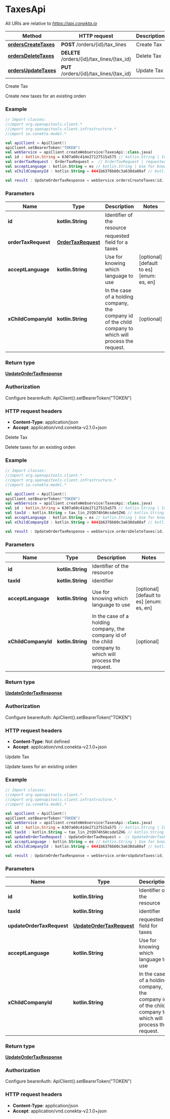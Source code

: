 # TaxesApi

All URIs are relative to *https://api.conekta.io*

Method | HTTP request | Description
------------- | ------------- | -------------
[**ordersCreateTaxes**](TaxesApi.md#ordersCreateTaxes) | **POST** /orders/{id}/tax_lines | Create Tax
[**ordersDeleteTaxes**](TaxesApi.md#ordersDeleteTaxes) | **DELETE** /orders/{id}/tax_lines/{tax_id} | Delete Tax
[**ordersUpdateTaxes**](TaxesApi.md#ordersUpdateTaxes) | **PUT** /orders/{id}/tax_lines/{tax_id} | Update Tax



Create Tax

Create new taxes for an existing orden

### Example
```kotlin
// Import classes:
//import org.openapitools.client.*
//import org.openapitools.client.infrastructure.*
//import io.conekta.model.*

val apiClient = ApiClient()
apiClient.setBearerToken("TOKEN")
val webService = apiClient.createWebservice(TaxesApi::class.java)
val id : kotlin.String = 6307a60c41de27127515a575 // kotlin.String | Identifier of the resource
val orderTaxRequest : OrderTaxRequest =  // OrderTaxRequest | requested field for a taxes
val acceptLanguage : kotlin.String = es // kotlin.String | Use for knowing which language to use
val xChildCompanyId : kotlin.String = 6441b6376b60c3a638da80af // kotlin.String | In the case of a holding company, the company id of the child company to which will process the request.

val result : UpdateOrderTaxResponse = webService.ordersCreateTaxes(id, orderTaxRequest, acceptLanguage, xChildCompanyId)
```

### Parameters

Name | Type | Description  | Notes
------------- | ------------- | ------------- | -------------
 **id** | **kotlin.String**| Identifier of the resource |
 **orderTaxRequest** | [**OrderTaxRequest**](OrderTaxRequest.md)| requested field for a taxes |
 **acceptLanguage** | **kotlin.String**| Use for knowing which language to use | [optional] [default to es] [enum: es, en]
 **xChildCompanyId** | **kotlin.String**| In the case of a holding company, the company id of the child company to which will process the request. | [optional]

### Return type

[**UpdateOrderTaxResponse**](UpdateOrderTaxResponse.md)

### Authorization


Configure bearerAuth:
    ApiClient().setBearerToken("TOKEN")

### HTTP request headers

 - **Content-Type**: application/json
 - **Accept**: application/vnd.conekta-v2.1.0+json


Delete Tax

Delete taxes for an existing orden

### Example
```kotlin
// Import classes:
//import org.openapitools.client.*
//import org.openapitools.client.infrastructure.*
//import io.conekta.model.*

val apiClient = ApiClient()
apiClient.setBearerToken("TOKEN")
val webService = apiClient.createWebservice(TaxesApi::class.java)
val id : kotlin.String = 6307a60c41de27127515a575 // kotlin.String | Identifier of the resource
val taxId : kotlin.String = tax_lin_2tQ974hSHcsdeSZHG // kotlin.String | identifier
val acceptLanguage : kotlin.String = es // kotlin.String | Use for knowing which language to use
val xChildCompanyId : kotlin.String = 6441b6376b60c3a638da80af // kotlin.String | In the case of a holding company, the company id of the child company to which will process the request.

val result : UpdateOrderTaxResponse = webService.ordersDeleteTaxes(id, taxId, acceptLanguage, xChildCompanyId)
```

### Parameters

Name | Type | Description  | Notes
------------- | ------------- | ------------- | -------------
 **id** | **kotlin.String**| Identifier of the resource |
 **taxId** | **kotlin.String**| identifier |
 **acceptLanguage** | **kotlin.String**| Use for knowing which language to use | [optional] [default to es] [enum: es, en]
 **xChildCompanyId** | **kotlin.String**| In the case of a holding company, the company id of the child company to which will process the request. | [optional]

### Return type

[**UpdateOrderTaxResponse**](UpdateOrderTaxResponse.md)

### Authorization


Configure bearerAuth:
    ApiClient().setBearerToken("TOKEN")

### HTTP request headers

 - **Content-Type**: Not defined
 - **Accept**: application/vnd.conekta-v2.1.0+json


Update Tax

Update taxes for an existing orden

### Example
```kotlin
// Import classes:
//import org.openapitools.client.*
//import org.openapitools.client.infrastructure.*
//import io.conekta.model.*

val apiClient = ApiClient()
apiClient.setBearerToken("TOKEN")
val webService = apiClient.createWebservice(TaxesApi::class.java)
val id : kotlin.String = 6307a60c41de27127515a575 // kotlin.String | Identifier of the resource
val taxId : kotlin.String = tax_lin_2tQ974hSHcsdeSZHG // kotlin.String | identifier
val updateOrderTaxRequest : UpdateOrderTaxRequest =  // UpdateOrderTaxRequest | requested field for taxes
val acceptLanguage : kotlin.String = es // kotlin.String | Use for knowing which language to use
val xChildCompanyId : kotlin.String = 6441b6376b60c3a638da80af // kotlin.String | In the case of a holding company, the company id of the child company to which will process the request.

val result : UpdateOrderTaxResponse = webService.ordersUpdateTaxes(id, taxId, updateOrderTaxRequest, acceptLanguage, xChildCompanyId)
```

### Parameters

Name | Type | Description  | Notes
------------- | ------------- | ------------- | -------------
 **id** | **kotlin.String**| Identifier of the resource |
 **taxId** | **kotlin.String**| identifier |
 **updateOrderTaxRequest** | [**UpdateOrderTaxRequest**](UpdateOrderTaxRequest.md)| requested field for taxes |
 **acceptLanguage** | **kotlin.String**| Use for knowing which language to use | [optional] [default to es] [enum: es, en]
 **xChildCompanyId** | **kotlin.String**| In the case of a holding company, the company id of the child company to which will process the request. | [optional]

### Return type

[**UpdateOrderTaxResponse**](UpdateOrderTaxResponse.md)

### Authorization


Configure bearerAuth:
    ApiClient().setBearerToken("TOKEN")

### HTTP request headers

 - **Content-Type**: application/json
 - **Accept**: application/vnd.conekta-v2.1.0+json

